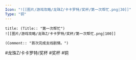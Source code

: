 ```yaml
---
Icon: "![[图片/游戏攻略/龙珠Z/卡卡罗特/奖杯/第一次帮忙.png|30]]"
Type: "铜"
---
```

```ad-common-bronze-trophy
title: (Title:: "第一次帮忙")
![[图片/游戏攻略/龙珠Z/卡卡罗特/奖杯/第一次帮忙.png|100]]

(Comment:: "首次完成支线剧情。")
```

#龙珠Z/卡卡罗特/奖杯 #奖杯 #铜
